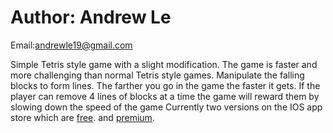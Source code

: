 Author: Andrew Le
=======
Email:andrewle19@gmail.com

Simple Tetris style game with a slight modification. The game is faster and more challenging than normal Tetris style games. Manipulate the falling blocks to form lines. The farther you go in the game the faster it gets. If the player can remove 4 lines of blocks at a time the game will reward them by slowing down the speed of the game
Currently two versions on the IOS app store which are [free](https://itunes.apple.com/us/app/speedtris/id1294093206?platform=iphone&preserveScrollPosition=true#platform/iphone).
and
[premium](https://itunes.apple.com/us/app/speedtris-premium/id1294455415?mt=8).


